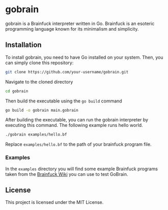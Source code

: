 # gobrain

gobrain is a Brainfuck interpreter written in Go. Brainfuck is an esoteric programming language known for its minimalism and simplicity.

## Installation

To install gobrain, you need to have Go installed on your system. Then, you can simply clone this repository:

```bash
git clone https://github.com/your-username/gobrain.git
```
Navigate to the cloned directory
```bash
cd gobrain
```
Then build the executable using the `go build` command
```bash
go build -o gobrain main.gobrain
```

After building the executable, you can run the gobrain interpreter by executing this command. The following example runs hello world.
```bash
./gobrain examples/hello.bf
```
Replace `examples/hello.bf` to the path of your brainfuck program file.

### Examples
In the `examples` directory you will find some example Brainfuck programs taken from the [Brainfuck Wiki](https://en.wikipedia.org/wiki/Brainfuck) you can use to test GoBrain.

## License
This project is licensed under the MIT License.

